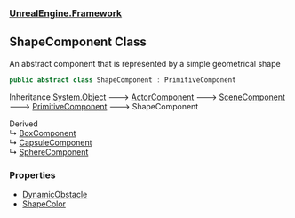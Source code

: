 ### [UnrealEngine.Framework](./UnrealEngine-Framework.md 'UnrealEngine.Framework')
## ShapeComponent Class
An abstract component that is represented by a simple geometrical shape  
```csharp
public abstract class ShapeComponent : PrimitiveComponent
```
Inheritance [System.Object](https://docs.microsoft.com/en-us/dotnet/api/System.Object 'System.Object') &#129106; [ActorComponent](./ActorComponent.md 'UnrealEngine.Framework.ActorComponent') &#129106; [SceneComponent](./SceneComponent.md 'UnrealEngine.Framework.SceneComponent') &#129106; [PrimitiveComponent](./PrimitiveComponent.md 'UnrealEngine.Framework.PrimitiveComponent') &#129106; ShapeComponent  

Derived  
&#8627; [BoxComponent](./BoxComponent.md 'UnrealEngine.Framework.BoxComponent')  
&#8627; [CapsuleComponent](./CapsuleComponent.md 'UnrealEngine.Framework.CapsuleComponent')  
&#8627; [SphereComponent](./SphereComponent.md 'UnrealEngine.Framework.SphereComponent')  
### Properties
- [DynamicObstacle](./ShapeComponent-DynamicObstacle.md 'UnrealEngine.Framework.ShapeComponent.DynamicObstacle')
- [ShapeColor](./ShapeComponent-ShapeColor.md 'UnrealEngine.Framework.ShapeComponent.ShapeColor')

